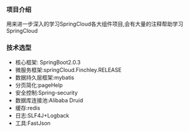 ### **项目介绍**
  用来进一步深入的学习SpringCloud各大组件项目,会有大量的注释帮助学习SpringCloud

### **技术选型**
- 核心框架: SpringBoot2.0.3
- 微服务框架:springCloud.Finchley.RELEASE
- 数据持久层框架:mybatis
- 分页简化:pageHelp
- 安全控制:Spring-security
- 数据库连接池:Alibaba Druid
- 缓存:redis
- 日志:SLF4J+Logback
- 工具:FastJson





